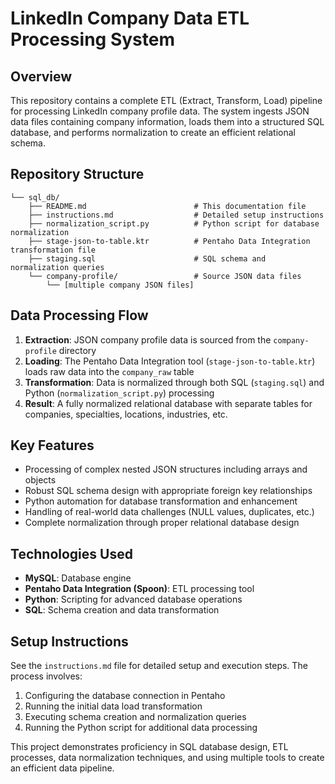 # LinkedIn Company Data ETL Processing System

## Overview
This repository contains a complete ETL (Extract, Transform, Load) pipeline for processing LinkedIn company profile data. The system ingests JSON data files containing company information, loads them into a structured SQL database, and performs normalization to create an efficient relational schema.

## Repository Structure
```
└── sql_db/
    ├── README.md                        # This documentation file
    ├── instructions.md                  # Detailed setup instructions
    ├── normalization_script.py          # Python script for database normalization
    ├── stage-json-to-table.ktr          # Pentaho Data Integration transformation file
    ├── staging.sql                      # SQL schema and normalization queries
    └── company-profile/                 # Source JSON data files
        └── [multiple company JSON files]
```

## Data Processing Flow
1. **Extraction**: JSON company profile data is sourced from the `company-profile` directory
2. **Loading**: The Pentaho Data Integration tool (`stage-json-to-table.ktr`) loads raw data into the `company_raw` table
3. **Transformation**: Data is normalized through both SQL (`staging.sql`) and Python (`normalization_script.py`) processing
4. **Result**: A fully normalized relational database with separate tables for companies, specialties, locations, industries, etc.

## Key Features
- Processing of complex nested JSON structures including arrays and objects
- Robust SQL schema design with appropriate foreign key relationships
- Python automation for database transformation and enhancement
- Handling of real-world data challenges (NULL values, duplicates, etc.)
- Complete normalization through proper relational database design

## Technologies Used
- **MySQL**: Database engine
- **Pentaho Data Integration (Spoon)**: ETL processing tool
- **Python**: Scripting for advanced database operations
- **SQL**: Schema creation and data transformation

## Setup Instructions
See the `instructions.md` file for detailed setup and execution steps. The process involves:
1. Configuring the database connection in Pentaho
2. Running the initial data load transformation
3. Executing schema creation and normalization queries
4. Running the Python script for additional data processing

This project demonstrates proficiency in SQL database design, ETL processes, data normalization techniques, and using multiple tools to create an efficient data pipeline.